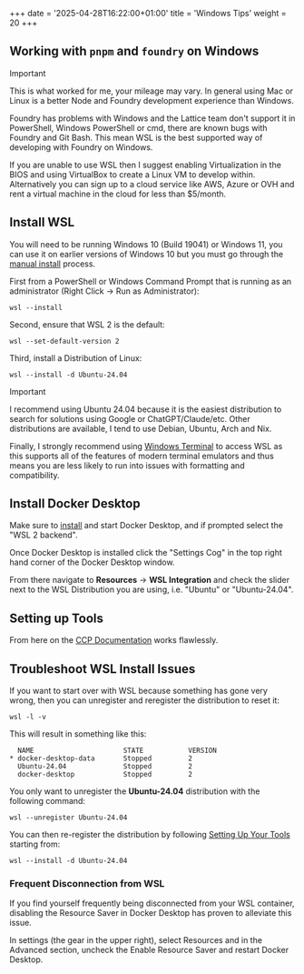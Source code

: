 +++
date = '2025-04-28T16:22:00+01:00'
title = 'Windows Tips'
weight = 20
+++

## Working with `pnpm` and `foundry` on Windows

> [!IMPORTANT]
> This is what worked for me, your mileage may vary. In general using Mac or Linux is a better Node and Foundry development experience than Windows.

Foundry has problems with Windows and the Lattice team don't support it in PowerShell, Windows PowerShell or cmd, there are known bugs with Foundry and Git Bash. This mean WSL is the best supported way of developing with Foundry on Windows.

If you are unable to use WSL then I suggest enabling Virtualization in the BIOS and using VirtualBox to create a Linux VM to develop within. Alternatively you can sign up to a cloud service like AWS, Azure or OVH and rent a virtual machine in the cloud for less than $5/month.

## Install WSL

You will need to be running Windows 10 (Build 19041) or Windows 11, you can use it on earlier versions of Windows 10 but you must go through the [manual install](https://learn.microsoft.com/en-us/windows/wsl/install-manual) process.

First from a PowerShell or Windows Command Prompt that is running as an administrator (Right Click -> Run as Administrator):

```shell
wsl --install
```

Second, ensure that WSL 2 is the default:
```shell
wsl --set-default-version 2
```
Third, install a Distribution of Linux:
```shell
wsl --install -d Ubuntu-24.04
```

> [!IMPORTANT]
> I recommend using Ubuntu 24.04 because it is the easiest distribution to search for solutions using Google or ChatGPT/Claude/etc. Other distributions are available, I tend to use Debian, Ubuntu, Arch and Nix.

Finally, I strongly recommend using [Windows Terminal](https://learn.microsoft.com/en-us/windows/terminal/get-started) to access WSL as this supports all of the features of modern terminal emulators and thus means you are less likely to run into issues with formatting and compatibility.

## Install Docker Desktop

Make sure to [install](https://docs.docker.com/desktop/install/windows-install/) and start Docker Desktop, and if prompted select the "WSL 2 backend".

Once Docker Desktop is installed click the "Settings Cog" in the top right hand corner of the Docker Desktop window.

From there navigate to **Resources** → **WSL Integration** and check the slider next to the WSL Distribution you are using, i.e. "Ubuntu" or "Ubuntu-24.04".

## Setting up Tools

From here on the [CCP Documentation](https://docs.evefrontier.com/QuickstartGuide) works flawlessly.

## Troubleshoot WSL Install Issues

If you want to start over with WSL because something has gone very wrong, then you can unregister and reregister the distribution to reset it:

```
wsl -l -v
```

This will result in something like this:

```
  NAME                      STATE           VERSION
* docker-desktop-data       Stopped         2
  Ubuntu-24.04              Stopped         2
  docker-desktop            Stopped         2
```

You only want to unregister the **Ubuntu-24.04** distribution with the following command:

```
wsl --unregister Ubuntu-24.04
```

You can then re-register the distribution by following [Setting Up Your Tools](https://docs.evefrontier.com/Tools) starting from:

```
wsl --install -d Ubuntu-24.04
```

### Frequent Disconnection from WSL
If you find yourself frequently being disconnected from your WSL container, disabling the Resource Saver in Docker Desktop has proven to alleviate this issue.

In settings (the gear in the upper right), select Resources and in the Advanced section, uncheck the Enable Resource Saver and restart Docker Desktop.
